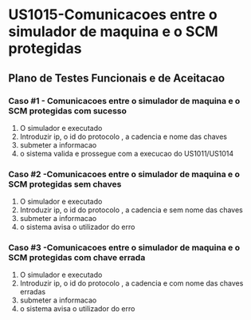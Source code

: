# US1015-Comunicacoes entre o simulador de maquina e o SCM protegidas

## Plano de Testes Funcionais e de Aceitacao

### Caso #1 - Comunicacoes entre o simulador de maquina e o SCM protegidas com sucesso

1. O simulador e executado
2. Introduzir  ip, o id do protocolo , a cadencia e nome das chaves
3. submeter a informacao
4. o sistema valida e prossegue com a execucao do US1011/US1014

### Caso #2 -Comunicacoes entre o simulador de maquina e o SCM protegidas sem chaves

1. O simulador e executado
2. Introduzir  ip, o id do protocolo , a cadencia e sem nome das chaves
3. submeter a informacao
4. o sistema avisa o utilizador do erro

### Caso #3 -Comunicacoes entre o simulador de maquina e o SCM protegidas com chave errada

1. O simulador e executado
2. Introduzir  ip, o id do protocolo , a cadencia e com nome das chaves erradas
3. submeter a informacao
4. o sistema avisa o utilizador do erro